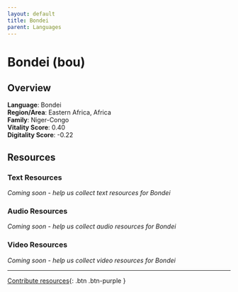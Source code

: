 ```yaml
---
layout: default
title: Bondei
parent: Languages
---
```


# Bondei (bou)

## Overview

**Language**: Bondei  
**Region/Area**: Eastern Africa, Africa  
**Family**: Niger-Congo  
**Vitality Score**: 0.40  
**Digitality Score**: -0.22  

## Resources

### Text Resources
*Coming soon - help us collect text resources for Bondei*

### Audio Resources
*Coming soon - help us collect audio resources for Bondei*

### Video Resources
*Coming soon - help us collect video resources for Bondei*

---

[Contribute resources](https://fairtrain.github.io/){: .btn .btn-purple }
